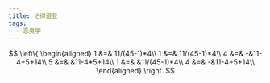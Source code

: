 ```yaml
---
title: 记得退登
tags:
  - 恶臭学
---
```

$$
\left\{
\begin{aligned}
1 &=& 11/(45-1)*4\\
1 &=& 11/(45-1)*4\\
4 &=& -&11-4+5+14\\
5 &=& &11-4*5+14\\
1 &=& &11/(45-1)*4\\
4 &=& -&11-4+5+14\\
\end{aligned}
\right.
$$